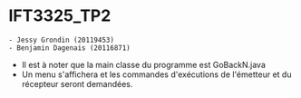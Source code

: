 # IFT3325_TP2

    - Jessy Grondin (20119453)
    - Benjamin Dagenais (20116871)

- Il est à noter que la main classe du programme est GoBackN.java
- Un menu s'affichera et les commandes d'exécutions de l'émetteur et du récepteur seront demandées.